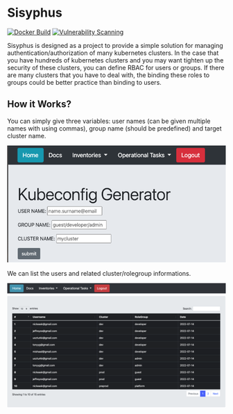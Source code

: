 # Sisyphus

[![Docker Build](https://github.com/ugur99/sisyphus/actions/workflows/docker-image.yml/badge.svg?branch=main)](https://github.com/ugur99/sisyphus/actions/workflows/docker-image.yml) [![Vulnerability Scanning](https://github.com/ugur99/sisyphus/actions/workflows/scan.yml/badge.svg?branch=main)](https://github.com/ugur99/sisyphus/actions/workflows/scan.yml)

Sisyphus is designed as a project to provide a simple solution for managing authentication/authorization of many kubernetes clusters. In the case that you have hundreds of kubernetes clusters and you may want tighten up the security of these clusters, you can define RBAC for users or groups. If there are many clusters that you have to deal with, the binding these roles to groups could be better practice than binding to users.

## How it Works?
You can simply give three variables: user names (can be given multiple names with using commas), group name (should be predefined) and target cluster name.

![kubeconfiggenerator](src/image/kubeconfiggenerator.png)

We can list the users and related cluster/rolegroup informations. 

![clusteruserlist](src/image/clusteruserlist.png)